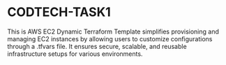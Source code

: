 # CODTECH-TASK1
This is AWS EC2 Dynamic Terraform Template simplifies provisioning and managing EC2 instances by allowing users to customize configurations through a .tfvars file. It ensures secure, scalable, and reusable infrastructure setups for various environments.
